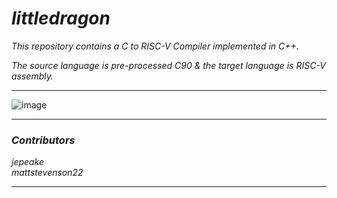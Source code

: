 # _littledragon_

_This repository contains a C to RISC-V Compiler implemented in C++._ 

_The source language is pre-processed C90 & the target language is RISC-V assembly._

---

![image](https://github.com/user-attachments/assets/54b19f31-a9e7-44fb-a99c-0052839c32b0)


---

### _Contributors_

_jepeake_   
_mattstevenson22_

---

